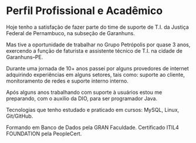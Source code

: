 <!-- https://github.com/ErickFSilvaProg/desafio-github-markdown.git -->

# Perfil Profissional e Acadêmico

Hoje tenho a satisfação de fazer parte do time de suporte de T.I. da Justiça Federal de Pernambuco, na subseção de Garanhuns.

Mas tive a oportunidade de trabalhar no Grupo Petrópolis por quase 3 anos, exercendo a função de faturista e assistente técnico de T.I. na cidade de Garanhuns–PE.

Durante uma jornada de 10+ anos passei por alguns provedores de internet adquirindo experiências em alguns setores, tais como: suporte ao cliente, monitoramento de redes e suporte interno interno.

Após alguns anos trabalhando com suporte à usuários estou me preparando, com o auxilio da DIO, para ser programador Java.

Tecnologias que tenho estudado e praticado em cursos: MySQL, Linux, Git/GitHub.

Formando em Banco de Dados pela GRAN Faculdade.
Certificado ITIL4 FOUNDATION pela PeopleCert.
